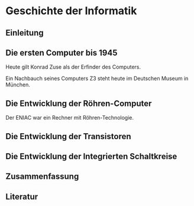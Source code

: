 # Geschichte der Informatik

## Einleitung

## Die ersten Computer bis 1945

Heute gilt Konrad Zuse als der Erfinder des Computers.

Ein Nachbauch seines Computers Z3 steht heute im Deutschen Museum in München.

## Die Entwicklung der Röhren-Computer 

Der ENIAC war ein Rechner mit Röhren-Technologie.

## Die Entwicklung der Transistoren

## Die Entwicklung der Integrierten Schaltkreise

## Zusammenfassung

## Literatur

